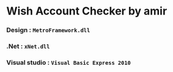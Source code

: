 # Wish Account Checker by amir

### Design : `MetroFramework.dll`
### .Net : `xNet.dll`
### Visual studio : `Visual Basic Express 2010`
